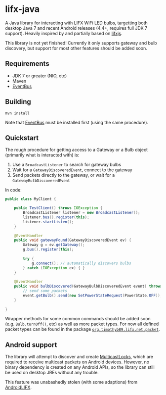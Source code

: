 lifx-java
=========

A Java library for interacting with LIFX WiFi LED bulbs, targetting both desktop Java 7 and recent Android releases (4.4+, requires full JDK 7 support). Heavily inspired by and partially based on [lifxjs](https://github.com/magicmonkey/lifxjs).

This library is not yet finished! Currently it only supports gateway and bulb discovery, but support for most other features should be added soon.

Requirements
------------

* JDK 7 or greater (NIO, etc)
* Maven
* [EventBus](https://github.com/timothyb89/EventBus)

Building
--------
```
mvn install
```

Note that [EventBus](https://github.com/timothyb89/EventBus) must be installed first (using the same procedure).

Quickstart
----------
The rough procedure for getting access to a Gateway or a Bulb object (primarily what is interacted with) is:

1. Use a `BroadcastListener` to search for gateway bulbs
2. Wait for a `GatewayDiscoveredEvent`, connect to the gateway
3. Send packets directly to the gateway, or wait for a `GatewayBulbDiscoveredEvent`

In code:

```java
public class MyClient {

	public TestClient() throws IOException {
		BroadcastListener listener = new BroadcastListener();
		listener.bus().register(this);
		listener.startListen();
	}
	
	@EventHandler
	public void gatewayFound(GatewayDiscoveredEvent ev) {
		Gateway g = ev.getGateway();
		g.bus().register(this);
		
		try {
			g.connect(); // automatically discovers bulbs
		} catch (IOException ex) { }
	}
	
	@EventHandler
	public void bulbDiscovered(GatewayBulbDiscoveredEvent event) throws IOException {
		// send some packets
		event.getBulb().send(new SetPowerStateRequest(PowerState.OFF));
	}
	
}
```

Wrapper methods for some common commands should be added soon (e.g. `Bulb.turnOff()`, etc) as well as more packet types. For now all defined packet types can be found in the package [`org.timothyb89.lifx.net.packet`](https://github.com/timothyb89/lifx-java/tree/master/src/main/java/org/timothyb89/lifx/net/packet).

Android support
---------------

The library will attempt to discover and create [MulticastLocks](http://developer.android.com/reference/android/net/wifi/WifiManager.MulticastLock.html), which are required to receive multicast packets on Android devices. However, no binary dependency is created on any Android APIs, so the library can still be used on desktop JREs without any trouble.

This feature was unabashedly stolen (with some adaptions) from [AndroidLIFX](https://github.com/akrs/AndroidLIFX).
